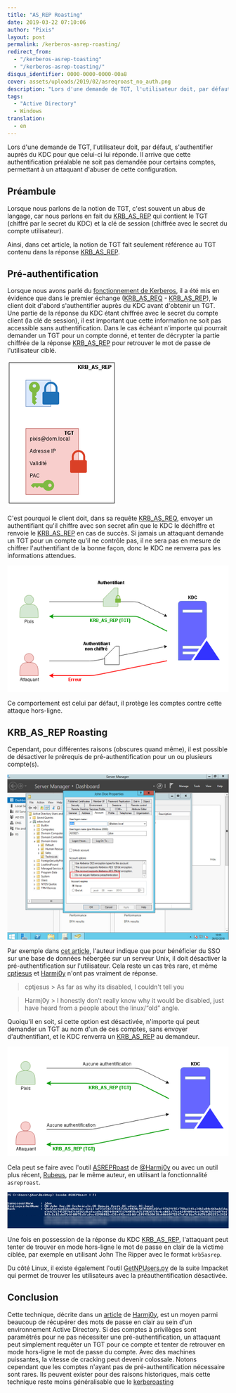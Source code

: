 ```yaml
---
title: "AS_REP Roasting"
date: 2019-03-22 07:10:06
author: "Pixis"
layout: post
permalink: /kerberos-asrep-roasting/
redirect_from:
  - "/kerberos-asrep-toasting"
  - "/kerberos-asrep-toasting/"
disqus_identifier: 0000-0000-0000-00a8
cover: assets/uploads/2019/02/asreqroast_no_auth.png
description: "Lors d'une demande de TGT, l'utilisateur doit, par défaut, s'authentifier auprès du KDC pour que celui-ci lui réponde. Il arrive que cette authentification préalable ne soit pas demandée pour certains comptes, permettant à un attaquant d'abuser de cette configuration"
tags:
  - "Active Directory"
  - Windows
translation:
  - en
---
```


Lors d'une demande de TGT, l'utilisateur doit, par défaut, s'authentifier auprès du KDC pour que celui-ci lui réponde. Il arrive que cette authentification préalable ne soit pas demandée pour certains comptes, permettant à un attaquant d'abuser de cette configuration.

<!--more-->

## Préambule

Lorsque nous parlons de la notion de TGT, c'est souvent un abus de langage, car nous parlons en fait du [KRB_AS_REP](/kerberos/#krb_tgs_rep) qui contient le TGT (chiffré par le secret du KDC) et la clé de session (chiffrée avec le secret du compte utilisateur).

Ainsi, dans cet article, la notion de TGT fait seulement référence au TGT contenu dans la réponse [KRB_AS_REP](/kerberos/#krb_tgs_rep). 

## Pré-authentification

Lorsque nous avons parlé du [fonctionnement de Kerberos](https://beta.hackndo.com/kerberos), il a été mis en évidence que dans le premier échange ([KRB_AS_REQ](/kerberos/#krb_tgs_req) - [KRB_AS_REP](/kerberos/#krb_tgs_rep)), le client doit d'abord s'authentifier auprès du KDC avant d'obtenir un TGT. Une partie de la réponse du KDC étant chiffrée avec le secret du compte client (la clé de session), il est important que cette information ne soit pas accessible sans authentification. Dans le cas échéant n'importe qui pourrait demander un TGT pour un compte donné, et tenter de décrypter  la partie chiffrée de la réponse [KRB_AS_REP](/kerberos/#krb_tgs_rep) pour retrouver le mot de passe de l'utilisateur ciblé.

[![KRB_AS_REP](/assets/uploads/2018/05/asrep.png)](/assets/uploads/2018/05/asrep.png)

C'est pourquoi le client doit, dans sa requête [KRB_AS_REQ](/kerberos/#krb_tgs_req), envoyer un authentifiant qu'il chiffre avec son secret afin que le KDC le déchiffre et renvoie le [KRB_AS_REP](/kerberos/#krb_tgs_rep) en cas de succès. Si jamais un attaquant demande un TGT pour un compte qu'il ne contrôle pas, il ne sera pas en mesure de chiffrer l'authentifiant de la bonne façon, donc le KDC ne renverra pas les informations attendues.

[![Authentication Required](/assets/uploads/2019/02/asreqroast_auth.png)](/assets/uploads/2019/02/asreqroast_auth.png)

Ce comportement est celui par défaut, il protège les comptes contre cette attaque hors-ligne.

## KRB_AS_REP Roasting

Cependant, pour différentes raisons (obscures quand même), il est possible de désactiver le prérequis de pré-authentification pour un ou plusieurs compte(s).

[![Preauthentication Setting](/assets/uploads/2019/02/preauthsettings.png)](/assets/uploads/2019/02/preauthsettings.png)

Par exemple dans [cet article](https://laurentschneider.com/wordpress/2014/01/the-long-long-route-to-kerberos.html), l'auteur indique que pour bénéficier du SSO sur une base de données hébergée sur un serveur Unix, il doit désactiver la pré-authentification sur l'utilisateur. Cela reste un cas très rare, et même [cptjesus](https://twitter.com/cptjesus) et [Harmj0y](https://twitter.com/harmj0y) n'ont pas vraiment de réponse.

> cptjesus > As far as why its disabled, I couldn't tell you

> Harmj0y > I honestly don’t really know why it would be disabled, just have heard from a people about the linux/“old” angle.

Quoiqu'il en soit, si cette option est désactivée, n'importe qui peut demander un TGT au nom d'un de ces comptes, sans envoyer d'authentifiant, et le KDC renverra un [KRB_AS_REP](/kerberos/#krb_tgs_rep) au demandeur.

[![Authentication Required](/assets/uploads/2019/02/asreqroast_no_auth.png)](/assets/uploads/2019/02/asreqroast_no_auth.png)

Cela peut se faire avec l'outil [ASREPRoast](https://github.com/HarmJ0y/ASREPRoast) de [@Harmj0y](https://twitter.com/harmj0y) ou avec un outil plus récent, [Rubeus](https://github.com/GhostPack/Rubeus#asreproast), par le même auteur, en utilisant la fonctionnalité `asreproast`.

[![ASREPRoast](/assets/uploads/2019/02/attackasrep.png)](/assets/uploads/2019/02/attackasrep.png)

Une fois en possession de la réponse du KDC [KRB_AS_REP](/kerberos/#krb_tgs_rep), l'attaquant peut tenter de trouver en mode hors-ligne le mot de passe en clair de la victime ciblée, par exemple en utilisant John The Ripper avec le format `krb5asrep`.

Du côté Linux, il existe également l'outil [GetNPUsers.py](https://github.com/SecureAuthCorp/impacket/blob/master/examples/GetNPUsers.py) de la suite Impacket qui permet de trouver les utilisateurs avec la préauthentification désactivée.

## Conclusion

Cette technique, décrite dans un [article](https://www.harmj0y.net/blog/activedirectory/roasting-as-reps/) de [Harmj0y](https://twitter.com/harmj0y), est un moyen parmi beaucoup de récupérer des mots de passe en clair au sein d'un environnement Active Directory. Si des comptes à privilèges sont paramétrés pour ne pas nécessiter une pré-authentification, un attaquant peut simplement requêter un TGT pour ce compte et tenter de retrouver en mode hors-ligne le mot de passe du compte. Avec des machines puissantes, la vitesse de cracking peut devenir colossale. Notons cependant que les comptes n'ayant pas de pré-authentification nécessaire sont rares. Ils peuvent exister pour des raisons historiques, mais cette technique reste moins généralisable que le [kerberoasting](/kerberoasting)
